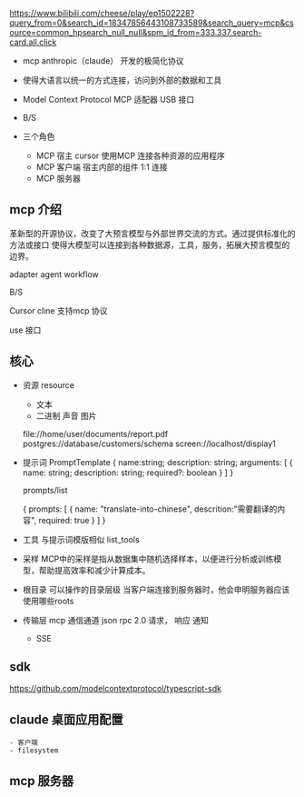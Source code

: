 https://www.bilibili.com/cheese/play/ep1502228?query_from=0&search_id=18347856443108733589&search_query=mcp&csource=common_hpsearch_null_null&spm_id_from=333.337.search-card.all.click

- mcp
anthropic（claude） 开发的极简化协议

- 使得大语言以统一的方式连接，访问到外部的数据和工具

- Model Context Protocol MCP
    适配器 USB 接口

- B/S

- 三个角色
    - MCP 宿主 cursor
    使用MCP 连接各种资源的应用程序
    - MCP 客户端 
    宿主内部的组件  1:1  连接
    - MCP 服务器

## mcp 介绍

革新型的开源协议，改变了大预言模型与外部世界交流的方式。通过提供标准化的方法或接口
使得大模型可以连接到各种数据源，工具，服务，拓展大预言模型的边界。

adapter agent workflow 

B/S 

Cursor cline 支持mcp 协议

use 接口 

## 核心
- 资源 resource
    - 文本
    - 二进制 声音 图片

    [协议]://[主机]/路径
    file://home/user/documents/report.pdf
    postgres://database/customers/schema
    screen://localhost/display1
- 提示词
    PromptTemplate
    {
        name:string;
        description: string;
        arguments: [
            {
                name: string;
                description: string;
                required?: boolean
            }
        ]
    }

    prompts/list 

    {
        prompts: [
            {
                name: "translate-into-chinese",
                descrition:"需要翻译的内容",
                required: true
            }
        ]
    }

- 工具
    与提示词模版相似
    list_tools

- 采样
    MCP中的采样是指从数据集中随机选择样本，以便进行分析或训练模型，帮助提高效率和减少计算成本。

- 根目录
    可以操作的目录层级
    当客户端连接到服务器时，他会申明服务器应该使用哪些roots

- 传输层
    mcp 通信通道
    json rpc 2.0
    请求， 响应 通知

    - SSE 

## sdk
https://github.com/modelcontextprotocol/typescript-sdk

## claude 桌面应用配置
    - 客户端
    - filesystem

## mcp 服务器
